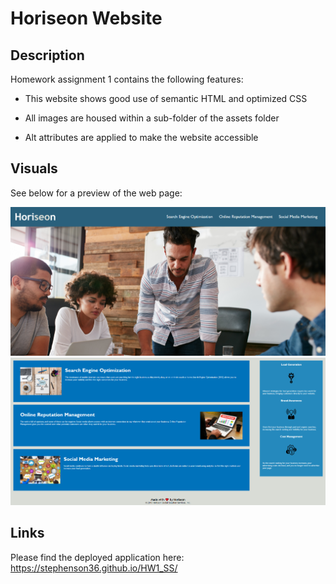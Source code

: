 # Horiseon Website

## Description
Homework assignment 1 contains the following features:

* This website shows good use of semantic HTML and optimized CSS

* All images are housed within a sub-folder of the assets folder

* Alt attributes are applied to make the website accessible

## Visuals

See below for a preview of the web page:

![The final webpage should appear as shown here](./assets/images/readme-image-1.PNG)
![The final webpage should appear as shown here](./assets/images/readme-image-2.PNG)

## Links

Please find the deployed application here: https://stephenson36.github.io/HW1_SS/